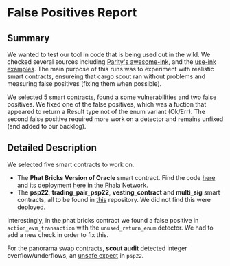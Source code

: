 # False Positives Report

## Summary
We wanted to test our tool in code that is being used out in the wild. We checked several sources including [Parity's awesome-ink](https://github.com/paritytech/awesome-ink), and the [use-ink examples](https://use.ink/examples/dapps). The main purpose of this runs was to experiment with realistic smart contracts, ensureing that cargo scout ran without problems and measuring false positives (fixing them when possible). 

We selected 5 smart contracts, found a some vulnerabilities and two false positives. We fixed one of the false positives, which was a fuction that appeared to return a Result type not of the enum variant (Ok/Err). The second false positive required more work on a detector and remains unfixed (and added to our backlog).

## Detailed Description
We selected five smart contracts to work on.
- The **Phat Bricks Version of Oracle** smart contract. Find the code [here](https://github.com/Phala-Network/phat-bricks) and its deployment [here](https://polkadot.js.org/apps/?rpc=wss%3A%2F%2Fpoc5.phala.network%2Fws#/explorer) in the Phala Network.
- The **psp22**, **trading_pair_psp22**, **vesting_contract** and **multi_sig** smart contracts, all to be found in [this](https://github.com/RottenKiwi/Panorama-Swap-INK-SC) repository. We did not find this were deployed.

Interestingly, in the phat bricks contract we found a false positive in `action_evm_transaction` with the `unused_return_enum` detector. We had to add a new check in order to fix this.

For the panorama swap contracts, **scout audit** detected integer overflow/underflows, an [unsafe expect](https://coinfabrik.github.io/scout/docs/detectors/unsafe-expect) in `psp22`.

